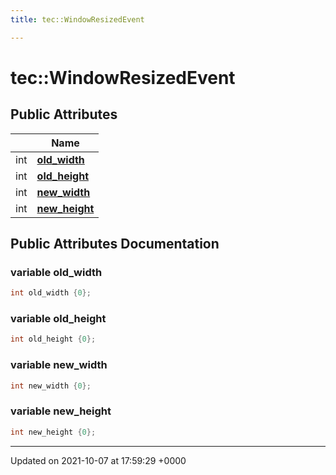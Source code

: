 ```yaml
---
title: tec::WindowResizedEvent

---
```


# tec::WindowResizedEvent





## Public Attributes

|                | Name           |
| -------------- | -------------- |
| int | **[old_width](/engine/Classes/structtec_1_1_window_resized_event/#variable-old-width)**  |
| int | **[old_height](/engine/Classes/structtec_1_1_window_resized_event/#variable-old-height)**  |
| int | **[new_width](/engine/Classes/structtec_1_1_window_resized_event/#variable-new-width)**  |
| int | **[new_height](/engine/Classes/structtec_1_1_window_resized_event/#variable-new-height)**  |

## Public Attributes Documentation

### variable old_width

```cpp
int old_width {0};
```


### variable old_height

```cpp
int old_height {0};
```


### variable new_width

```cpp
int new_width {0};
```


### variable new_height

```cpp
int new_height {0};
```


-------------------------------

Updated on 2021-10-07 at 17:59:29 +0000
